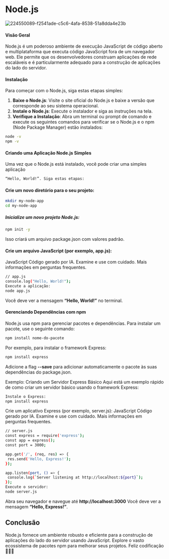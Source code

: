 # Node.js
![224550089-f2541ade-c5c6-4afa-8538-51a8dda4e23b](https://github.com/MayaraRocha95/rocketseat-cursonodejs/assets/98711190/77132389-c8c6-4abe-88d4-03ffeebd1e6b)

#### Visão Geral

Node.js é um poderoso ambiente de execução JavaScript de código aberto e multiplataforma que executa código JavaScript fora de um navegador web. Ele permite que os desenvolvedores construam aplicações de rede escaláveis e é particularmente adequado para a construção de aplicações do lado do servidor.

#### Instalação

Para começar com o Node.js, siga estas etapas simples:

1. **Baixe o Node.js**: Visite o site oficial do Node.js e baixe a versão que corresponde ao seu sistema operacional.
2. **Instale o Node.js**: Execute o instalador e siga as instruções na tela.
3. **Verifique a Instalação**: Abra um terminal ou prompt de comando e execute os seguintes comandos para verificar se o Node.js e o npm (Node Package Manager) estão instalados:

```bash
node -v
npm -v
``` 
####  Criando uma Aplicação Node.js Simples
Uma vez que o Node.js está instalado, você pode criar uma simples aplicação 

 ```bash
“Hello, World!”. Siga estas etapas:
 ``` 


#### Crie um novo diretório para o seu projeto:
 ```bash
mkdir my-node-app
cd my-node-app
``` 
 ##### Inicialize um novo projeto Node.js:
 ```bash
npm init -y
 ```
Isso criará um arquivo package.json com valores padrão.

#### Crie um arquivo JavaScript (por exemplo, app.js):
JavaScript
Código gerado por IA. Examine e use com cuidado. Mais informações em perguntas frequentes.
 ```bash
// app.js
console.log("Hello, World!");
Execute a aplicação:
node app.js
```
Você deve ver a mensagem  **“Hello, World!”** no terminal.



#### Gerenciando Dependências com npm
Node.js usa npm para gerenciar pacotes e dependências. Para instalar um pacote, use o seguinte comando:
 ```bash
npm install nome-do-pacote
```
Por exemplo, para instalar o framework Express:
 ```bash
npm install express
```
Adicione a flag **--save** para adicionar automaticamente o pacote às suas dependências do package.json.

Exemplo: Criando um Servidor Express Básico
Aqui está um exemplo rápido de como criar um servidor básico usando o framework Express:
 ```bash
Instale o Express:
npm install express
```
Crie um aplicativo Express (por exemplo, server.js):
JavaScript
Código gerado por IA. Examine e use com cuidado. Mais informações em perguntas frequentes.
 ```bash
// server.js
const express = require('express');
const app = express();
const port = 3000;

app.get('/', (req, res) => {
  res.send('Hello, Express!');
});

app.listen(port, () => {
  console.log(`Server listening at http://localhost:${port}`);
});
Execute o servidor:
node server.js
 ```
Abra seu navegador e navegue até **http://localhost:3000** Você deve ver a mensagem **“Hello, Express!”**.

## Conclusão
Node.js fornece um ambiente robusto e eficiente para a construção de aplicações do lado do servidor usando JavaScript. Explore o vasto ecossistema de pacotes npm para melhorar seus projetos. Feliz codificação 💜💜💜

